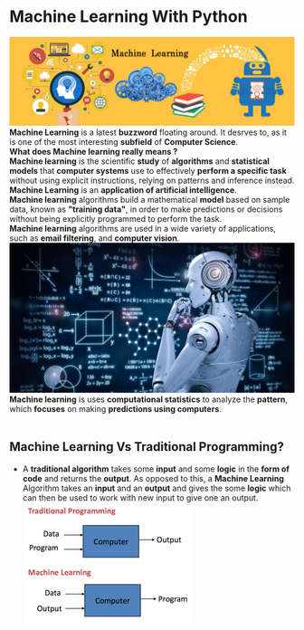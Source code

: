 # Machine Learning With Python
![image.jpg](images/machine.jpg)
__Machine Learning__ is a latest __buzzword__ floating around. It desrves to, as it is one of the most interesting __subfield__ of __Computer Science__.<br>
__What does Machine learning really means ?__<br>
__Machine learning__ is the scientific __study__ of __algorithms__ and __statistical models__ that __computer systems__ use to effectively __perform a specific task__ without using explicit instructions, relying on patterns and inference instead.<br>
__Machine Learning__ is an __application of artificial intelligence__.<br>
__Machine learning__ algorithms build a mathematical __model__ based on sample data, known as __"training data"__, in order to make predictions or decisions without being explicitly programmed to perform the task.<br>
__Machine learning__ algorithms are used in a wide variety of applications, such as __email filtering__, and __computer vision__.<br>
![image.jpg](images/machine_learning.jpg)<br>
 __Machine learning__ is uses __computational statistics__ to analyze the __pattern__, which __focuses__ on making __predictions using computers__.<br><br>
## Machine Learning Vs Traditional Programming?
- A __traditional algorithm__ takes some __input__ and some __logic__ in the __form of code__ and returns the __output__. As opposed to this, a __Machine Learning__ Algorithm takes an __input__ and an __output__ and gives the some __logic__ which can then be used to work with new input to give one an output. <br>
![image.png](images/mlvsprogram.png)


 

